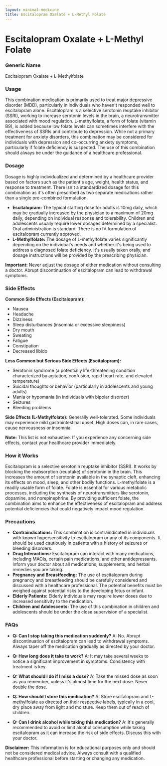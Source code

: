 ```yaml
---
layout: minimal-medicine
title: Escitalopram Oxalate + L-Methyl Folate
---
```


# Escitalopram Oxalate + L-Methyl Folate
### Generic Name
Escitalopram Oxalate + L-Methylfolate


### Usage

This combination medication is primarily used to treat major depressive disorder (MDD), particularly in individuals who haven't responded well to escitalopram alone.  Escitalopram is a selective serotonin reuptake inhibitor (SSRI), working to increase serotonin levels in the brain, a neurotransmitter associated with mood regulation. L-methylfolate, a form of folate (vitamin B9), is added because low folate levels can sometimes interfere with the effectiveness of SSRIs and contribute to depression.  While not a primary treatment for anxiety disorders, this combination may be considered for individuals with depression and co-occurring anxiety symptoms, particularly if folate deficiency is suspected.  The use of this combination should always be under the guidance of a healthcare professional.


### Dosage

Dosage is highly individualized and determined by a healthcare provider based on factors such as the patient's age, weight, health status, and response to treatment.  There isn't a standardized dosage for this combination as it's often prescribed as two separate medications rather than a single pre-combined formulation.

* **Escitalopram:**  The typical starting dose for adults is 10mg daily, which may be gradually increased by the physician to a maximum of 20mg daily, depending on individual response and tolerability.  Children and adolescents usually require lower dosages determined by a specialist.  Oral administration is standard.  There is no IV formulation of escitalopram currently approved.
* **L-Methylfolate:** The dosage of L-methylfolate varies significantly depending on the individual's needs and whether it's being used to address a diagnosed folate deficiency.  It's usually taken orally, and dosage instructions will be provided by the prescribing physician.

**Important:** Never adjust the dosage of either medication without consulting a doctor.  Abrupt discontinuation of escitalopram can lead to withdrawal symptoms.


### Side Effects

**Common Side Effects (Escitalopram):**

* Nausea
* Headache
* Dizziness
* Sleep disturbances (insomnia or excessive sleepiness)
* Dry mouth
* Sweating
* Fatigue
* Constipation
* Decreased libido

**Less Common but Serious Side Effects (Escitalopram):**

* Serotonin syndrome (a potentially life-threatening condition characterized by agitation, confusion, rapid heart rate, and elevated temperature)
* Suicidal thoughts or behavior (particularly in adolescents and young adults)
* Mania or hypomania (in individuals with bipolar disorder)
* Seizures
* Bleeding problems


**Side Effects (L-Methylfolate):**  Generally well-tolerated.  Some individuals may experience mild gastrointestinal upset.  High doses can, in rare cases, cause nervousness or insomnia.

**Note:** This list is not exhaustive.  If you experience any concerning side effects, contact your healthcare provider immediately.


### How it Works

Escitalopram is a selective serotonin reuptake inhibitor (SSRI).  It works by blocking the reabsorption (reuptake) of serotonin in the brain. This increases the amount of serotonin available in the synaptic cleft, enhancing its effects on mood, sleep, and other bodily functions.  L-methylfolate is a readily usable form of folate.  Folate is essential for various metabolic processes, including the synthesis of neurotransmitters like serotonin, dopamine, and norepinephrine. By providing sufficient folate, the combination aims to enhance the effectiveness of escitalopram and address potential deficiencies that could negatively impact mood regulation.


### Precautions

* **Contraindications:**  This combination is contraindicated in individuals with known hypersensitivity to escitalopram or any of its components.  It should be used cautiously in patients with a history of seizures or bleeding disorders.
* **Drug Interactions:**  Escitalopram can interact with many medications, including MAOIs, certain pain medications, and other antidepressants.  Inform your doctor about all medications, supplements, and herbal remedies you are taking.
* **Pregnancy and Breastfeeding:**  The use of escitalopram during pregnancy and breastfeeding should be carefully considered and discussed with a healthcare professional.  The potential benefits must be weighed against potential risks to the developing fetus or infant.
* **Elderly Patients:**  Elderly individuals may require lower doses due to increased sensitivity to the medication.
* **Children and Adolescents:**  The use of this combination in children and adolescents should be under the close supervision of a specialist.


### FAQs

* **Q: Can I stop taking this medication suddenly?** A: No.  Abrupt discontinuation of escitalopram can lead to withdrawal symptoms.  Always taper off the medication gradually as directed by your doctor.

* **Q: How long does it take to work?** A: It may take several weeks to notice a significant improvement in symptoms.  Consistency with treatment is key.

* **Q: What should I do if I miss a dose?** A: Take the missed dose as soon as you remember, unless it's almost time for the next dose.  Never double the dose.

* **Q: How should I store this medication?** A: Store escitalopram and L-methylfolate as directed on their respective labels, typically in a cool, dry place away from light and moisture.  Keep them out of reach of children.

* **Q: Can I drink alcohol while taking this medication?** A:  It's generally recommended to avoid or limit alcohol consumption while taking escitalopram as it can increase the risk of side effects.  Discuss this with your doctor.

**Disclaimer:** This information is for educational purposes only and should not be considered medical advice.  Always consult with a qualified healthcare professional before starting or changing any medication.
